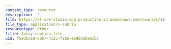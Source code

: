 ```yaml
---
content_type: resource
description: ''
file: https://ol-ocw-studio-app-production.s3.amazonaws.com/courses/18-01sc-single-variable-calculus-fall-2010/f58dbced60b74c25f18aeb9bbab86cb2_wezQdmwolMU.srt
file_type: application/x-subrip
resourcetype: Other
title: 3play caption file
uid: f58dbced-60b7-4c25-f18a-eb9bbab86cb2
---
```

